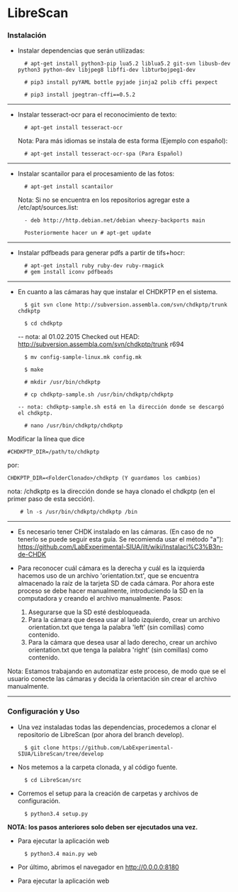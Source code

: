 # LibreScan

### Instalación

- Instalar dependencias que serán utilizadas:

		# apt-get install python3-pip lua5.2 liblua5.2 git-svn libusb-dev python3 python-dev libjpeg8 libffi-dev libturbojpeg1-dev

		# pip3 install pyYAML bottle pyjade jinja2 polib cffi pexpect

		# pip3 install jpegtran-cffi==0.5.2

--------------------------------------------------------------------------------------------

- Instalar tesseract-ocr para el reconocimiento de texto:

		# apt-get install tesseract-ocr

	Nota: Para más idiomas se instala de esta forma (Ejemplo con español): 

		# apt-get install tesseract-ocr-spa (Para Español) 

--------------------------------------------------------------------------------------------

- Instalar scantailor para el procesamiento de las fotos:

		# apt-get install scantailor
	
	Nota: Si no se encuentra en los repositorios agregar este a /etc/apt/sources.list: 

		- deb http://http.debian.net/debian wheezy-backports main

		Posteriormente hacer un # apt-get update

--------------------------------------------------------------------------------------------

- Instalar pdfbeads para generar pdfs a partir de tifs+hocr:

		# apt-get install ruby ruby-dev ruby-rmagick 
		# gem install iconv pdfbeads


--------------------------------------------------------------------------------------------
- En cuanto a las cámaras hay que instalar el CHDKPTP en el sistema.

		$ git svn clone http://subversion.assembla.com/svn/chdkptp/trunk chdkptp

		$ cd chdkptp

    -- nota: al 01.02.2015 Checked out HEAD:
       http://subversion.assembla.com/svn/chdkptp/trunk r694

		$ mv config-sample-linux.mk config.mk

		$ make

		# mkdir /usr/bin/chdkptp

		# cp chdkptp-sample.sh /usr/bin/chdkptp/chdkptp

      -- nota: chdkptp-sample.sh está en la dirección donde se descargó el chdkptp.

		# nano /usr/bin/chdkptp/chdkptp

Modificar la línea que dice

    #CHDKPTP_DIR=/path/to/chdkptp

por: 
	
	CHDKPTP_DIR=<FolderClonado>/chdkptp (Y guardamos los cambios)

nota: <FolderClonado>/chdkptp es la dirección donde se haya clonado el chdkptp (en el primer paso de esta sección). 

		# ln -s /usr/bin/chdkptp/chdkptp /bin

--------------------------------------------------------------------------------------------
- Es necesario tener CHDK instalado en las cámaras. (En caso de no tenerlo se puede seguir esta guía. Se recomienda usar el método "a"): 
https://github.com/LabExperimental-SIUA/ilt/wiki/Instalaci%C3%B3n-de-CHDK 




- Para reconocer cuál cámara es la derecha y cuál es la izquierda hacemos uso de un archivo 'orientation.txt', que se encuentra almacenado la raíz de la tarjeta SD de cada cámara. Por ahora este proceso se debe hacer manualmente, introduciendo la SD en la computadora y creando el archivo manualmente. Pasos:
	
	1. Asegurarse que la SD esté desbloqueada.
	2. Para la cámara que desea usar al lado izquierdo, crear un archivo orientation.txt que tenga la palabra 'left' (sin comillas) como contenido.
	3. Para la cámara que desea usar al lado derecho, crear un archivo orientation.txt que tenga la palabra 'right' (sin comillas) como contenido.



Nota: Estamos trabajando en automatizar este proceso, de modo que se el usuario conecte las cámaras y decida la orientación sin crear el archivo manualmente.

--------------------------------------------------------------------------------------------
### Configuración y Uso


- Una vez instaladas todas las dependencias, procedemos a clonar el repositorio de LibreScan (por ahora del branch develop).

		$ git clone https://github.com/LabExperimental-SIUA/LibreScan/tree/develop

- Nos metemos a la carpeta clonada, y al código fuente.

		$ cd LibreScan/src

- Corremos el setup para la creación de carpetas y archivos de configuración.

		$ python3.4 setup.py
		

**NOTA: los pasos anteriores solo deben ser ejecutados una vez.**
		
- Para ejecutar la aplicación web

		$ python3.4 main.py web

- Por último, abrimos el navegador en http://0.0.0.0:8180

- Para ejecutar la aplicación web

